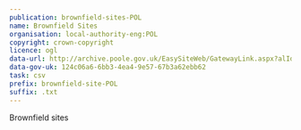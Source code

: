 ```yaml
---
publication: brownfield-sites-POL
name: Brownfield Sites
organisation: local-authority-eng:POL
copyright: crown-copyright
licence: ogl
data-url: http://archive.poole.gov.uk/EasySiteWeb/GatewayLink.aspx?alId=37772
data-gov-uk: 124c06a6-6bb3-4ea4-9e57-67b3a62ebb62
task: csv
prefix: brownfield-site-POL
suffix: .txt
---
```


Brownfield sites

